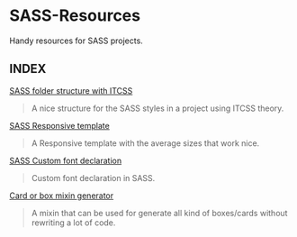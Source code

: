 # SASS-Resources
Handy resources for SASS projects.

## INDEX

[SASS folder structure with ITCSS](https://github.com/helleworldGIT/SASS-Resources/wiki/SASS-folder-structure-with-ITCSS)
> A nice structure for the SASS styles in a project using ITCSS theory.

[SASS Responsive template](https://github.com/helleworldGIT/SASS-Resources/wiki/Responsive-mixins-SASS-partial)
> A Responsive template with the average sizes that work nice.

[SASS Custom font declaration](https://github.com/helleworldGIT/SASS-Resources/wiki/Custom-Font-declaration-in-SASS)
> Custom font declaration in SASS.

[Card or box mixin generator](https://github.com/helleworldGIT/SASS-Resources/wiki/Card-Box-mixin-generator)
> A mixin that can be used for generate all kind of boxes/cards without rewriting a lot of code.
